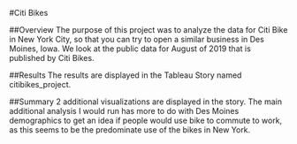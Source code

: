 #Citi Bikes 

##Overview
The purpose of this project was to analyze the data for Citi Bike in New York City, so that you can try to open a similar business in Des Moines, Iowa.  We look at the public data for August of 2019 that is published by Citi Bikes.

##Results
The results are displayed in the Tableau Story named citibikes_project.

##Summary
2 additional visualizations are displayed in the story.  The main additional analysis I would run has more to do with Des Moines demographics to get an idea if people would use bike to commute to work, as this seems to be the predominate use of the bikes in New York.